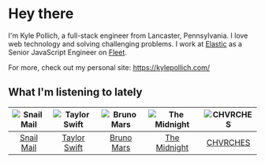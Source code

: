 # Hey there


I'm Kyle Pollich, a full-stack engineer from Lancaster, Pennsylvania. I love web technology and solving challenging problems.
I work at [Elastic](https://www.elastic.co/) as a Senior JavaScript Engineer on [Fleet](https://www.elastic.co/guide/en/fleet/current/fleet-overview.html).

For more, check out my personal site: https://kylepollich.com/

## What I'm listening to lately

<!-- begin artists -->
  |![Snail Mail](https://i.scdn.co/image/ab6761610000f178d17078227246fc97957c7108)|![Taylor Swift](https://i.scdn.co/image/ab6761610000f1789e3acf1eaf3b8846e836f441)|![Bruno Mars](https://i.scdn.co/image/ab6761610000f178c36dd9eb55fb0db4911f25dd)|![The Midnight](https://i.scdn.co/image/ab6761610000f178767aa54ea96b135c06652d96)|![CHVRCHES](https://i.scdn.co/image/ab6761610000f178ea72be78f2a71616661b982e)|
  |:---:|:---:|:---:|:---:|:---:|
  |[Snail Mail](https://open.spotify.com/artist/4QkSD9TRUnMtI8Fq1jXJJe)|[Taylor Swift](https://open.spotify.com/artist/06HL4z0CvFAxyc27GXpf02)|[Bruno Mars](https://open.spotify.com/artist/0du5cEVh5yTK9QJze8zA0C)|[The Midnight](https://open.spotify.com/artist/2NFrAuh8RQdQoS7iYFbckw)|[CHVRCHES](https://open.spotify.com/artist/3CjlHNtplJyTf9npxaPl5w)|
<!-- end artists -->
